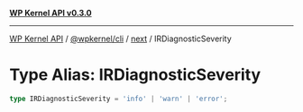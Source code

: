 [**WP Kernel API v0.3.0**](../../../../../README.md)

---

[WP Kernel API](../../../../../README.md) / [@wpkernel/cli](../../../README.md) / [next](../README.md) / IRDiagnosticSeverity

# Type Alias: IRDiagnosticSeverity

```ts
type IRDiagnosticSeverity = 'info' | 'warn' | 'error';
```
